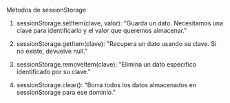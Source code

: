 Métodos de sessionStorage 

1. sessionStorage.setItem(clave, valor):
"Guarda un dato. Necesitamos una clave para identificarlo y el valor que queremos almacenar."

2. sessionStorage.getItem(clave):
"Recupera un dato usando su clave. Si no existe, devuelve null."

3. sessionStorage.removeItem(clave):
"Elimina un dato específico identificado por su clave."

4. sessionStorage.clear():
"Borra todos los datos almacenados en sessionStorage para ese dominio."